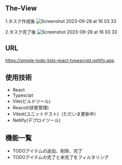 ## The-View
  1.タスク作成後
  ![Screenshot 2023-09-28 at 16 03 33](https://github.com/gakkunn/search-word-app/assets/130534378/8f2a8eee-af5b-4679-9766-de586b7bc8ea)
  
  2.タスク完了後
  ![Screenshot 2023-09-28 at 16 03 33](https://github.com/gakkunn/search-word-app/assets/130534378/8ac2d0a1-3e0c-49f9-a8aa-4a8d7381abb4)

## URL
  https://simple-todo-lists-react-typescript.netlify.app

## 使用技術
- React
- Typescipt
- Vite(ビルドツール)
- Reacoil(状態管理)
- Vitest(ユニットテスト)（ただいま更新中）
- Netlify(デプロイツール)

## 機能一覧
- TODOアイテムの追加、削除、完了
- TODOアイテムの完了と未完了をフィルタリング
